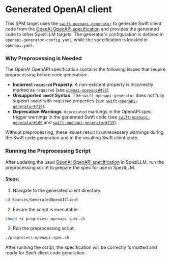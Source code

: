 <!--
                  
This source file is part of the Stanford Spezi open source project

SPDX-FileCopyrightText: 2023 Stanford University and the project authors (see CONTRIBUTORS.md)

SPDX-License-Identifier: MIT
             
-->

# Generated OpenAI client

This SPM target uses the [`swift-openapi-generator`](https://github.com/apple/swift-openapi-generator) to generate Swift client code from the [OpenAI OpenAPI specification](https://github.com/openai/openai-openapi) and provides the generated code to other SpeziLLM targets. The generator's configuration is defined in `openapi-generator-config.yaml`, while the specification is located in `openapi.yaml`.

### Why Preprocessing is Needed

The OpenAI OpenAPI specification contains the following issues that require preprocessing before code generation:

- **Incorrect `required` Property**: A non-existent property is incorrectly marked as `required` (see [`openai-openapi#421`](https://github.com/openai/openai-openapi/issues/421)).
- **Unsupported `oneOf` Syntax**: The `swift-openapi-generator` does not fully support `oneOf` with `required` properties (see [`swift-openapi-generator#739`](https://github.com/apple/swift-openapi-generator/issues/739)).
- **Deprecation Warnings**: `deprecated` markings in the OpenAPI spec trigger warnings in the generated Swift code (see [`swift-openapi-generator#106`](https://github.com/apple/swift-openapi-generator/issues/106) and [`swift-openapi-generator#715`](https://github.com/apple/swift-openapi-generator/issues/715)).

Without preprocessing, these issues result in unnecessary warnings during the Swift code generation and in the resulting Swift client code.

### Running the Preprocessing Script

After updating the used [OpenAI OpenAPI specification](https://github.com/openai/openai-openapi) in SpeziLLM, run the preprocessing script to prepare the spec for use in SpeziLLM.

#### **Steps:**
1. Navigate to the generated client directory:

```sh
cd Sources/GeneratedOpenAIClient
```

2. Ensure the script is executable:

```sh
chmod +x preprocess-openapi-spec.sh
```


3. Run the preprocessing script:

```sh
./preprocess-openapi-spec.sh
```


After running the script, the specification will be correctly formatted and ready for Swift client code generation.
